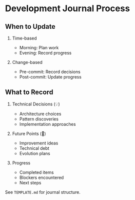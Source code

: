 # Development Journal Process

## When to Update
1. Time-based
   - Morning: Plan work
   - Evening: Record progress

2. Change-based
   - Pre-commit: Record decisions
   - Post-commit: Update progress

## What to Record
1. Technical Decisions (💡)
   - Architecture choices
   - Pattern discoveries
   - Implementation approaches

2. Future Points (🔄)
   - Improvement ideas
   - Technical debt
   - Evolution plans

3. Progress
   - Completed items
   - Blockers encountered
   - Next steps

See `TEMPLATE.md` for journal structure.
